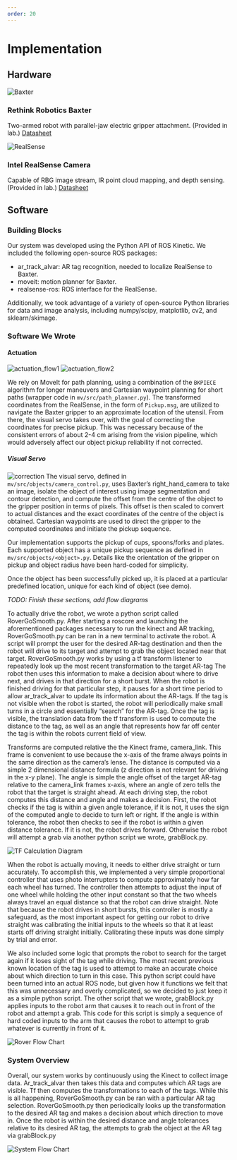 ```yaml
---
order: 20
---
```


# Implementation

## Hardware
![Baxter](/assets/images/baxter.jpg)

### Rethink Robotics Baxter

Two-armed robot with parallel-jaw electric gripper attachment. (Provided in lab.)
[Datasheet](https://www.allied-automation.com/wp-content/uploads/2015/02/Baxter_datasheet_5.13.pdf)

![RealSense](/assets/images/realsense.jpg)
### Intel RealSense Camera

Capable of RBG image stream, IR point cloud mapping, and depth sensing. (Provided in lab.)
[Datasheet](https://www.intel.com/content/dam/support/us/en/documents/emerging-technologies/intel-realsense-technology/Intel-RealSense-D400-Series-Datasheet.pdf)

## Software

### Building Blocks

Our system was developed using the Python API of ROS Kinetic. We included the following open-source ROS packages: 
* ar_track_alvar: AR tag recognition, needed to localize RealSense to Baxter.
* moveit: motion planner for Baxter.
* realsense-ros: ROS interface for the RealSense.

Additionally, we took advantage of a variety of open-source Python libraries for data and image analysis, including numpy/scipy, matplotlib, cv2, and sklearn/skimage.

### Software We Wrote

#### Actuation
![actuation_flow1](/assets/charts/actuation_flow1.png)
![actuation_flow2](/assets/charts/actuation_flow2.png)

We rely on MoveIt for path planning, using a combination of the `BKPIECE` algorithm for longer maneuvers and Cartesian waypoint planning for short paths (wrapper code in `mv/src/path_planner.py`). The transformed coordinates from the RealSense, in the form of `Pickup.msg`, are utilized to navigate the Baxter gripper to an approximate location of the utensil. From there, the visual servo takes over, with the goal of correcting the coordinates for precise pickup. This was necessary because of the consistent errors of about 2-4 cm arising from the vision pipeline, which would adversely affect our object pickup reliability if not corrected.

##### Visual Servo
![correction](/assets/wrist_vision/correction.png)
The visual servo, defined in `mv/src/objects/camera_control.py`, uses Baxter’s right_hand_camera to take an image, isolate the object of interest using image segmentation and contour detection, and compute the offset from the centre of the object to the gripper position in terms of pixels. This offset is then scaled to convert to actual distances and the exact coordinates of the centre of the object is obtained. Cartesian waypoints are used to direct the gripper to the computed coordinates and initiate the pickup sequence.


Our implementation supports the pickup of cups, spoons/forks and plates. Each supported object has a unique pickup sequence as defined in `mv/src/objects/<object>.py`. Details like the orientation of the gripper on pickup and object radius have been hard-coded for simplicity.

Once the object has been successfully picked up, it is placed at a particular predefined location, unique for each kind of object (see demo).


*TODO: Finish these sections, add flow diagrams*


To actually drive the robot, we wrote a python script called RoverGoSmooth.py. After starting a roscore and launching the aforementioned packages necessary to run the kinect and AR tracking, RoverGoSmooth.py can be ran in a new terminal to activate the robot. A script will prompt the user for the desired AR-tag destination and then the robot will drive to its target and attempt to grab the object located near that target. RoverGoSmooth.py works by using a tf transform listener to repeatedly look up the most recent transformation to the target AR-tag The robot then uses this information to make a decision about where to drive next, and drives in that direction for a short burst. When the robot is finished driving for that particular step, it pauses for a short time period to allow ar_track_alvar to update its information about the AR-tags. If the tag is not visible when the robot is started, the robot will periodically make small turns in a circle and essentially “search” for the AR-tag. Once the tag is visible, the translation data from the tf transform is used to compute the distance to the tag, as well as an angle that represents how far off center the tag is within the robots current field of view.

Transforms are computed relative the the Kinect frame, camera_link. This frame is convenient to use because the x-axis of the frame always points in the same direction as the camera’s lense. The distance is computed via a simple 2 dimensional distance formula (z direction is not relevant for driving in the x-y plane). The angle is simple the angle offset of the target AR-tag relative to the camera_link frames x-axis, where an angle of zero tells the robot that the target is straight ahead. At each driving step, the robot computes this distance and angle and makes a decision. First, the robot checks if the tag is within a given angle tolerance, if it is not, it uses the sign of the computed angle to decide to turn left or right. If the angle is within tolerance, the robot then checks to see if the robot is within a given distance tolerance. If it is not, the robot drives forward. Otherwise the robot will attempt a grab via another python script we wrote, grabBlock.py.

![TF Calculation Diagram](/assets/robot_images/rover_tf_calculation_diagram.jpg)

When the robot is actually moving, it needs to either drive straight or turn accurately. To accomplish this, we implemented a very simple proportional controller that uses photo interrupters to compute approximately how far each wheel has turned. The controller then attempts to adjust the input of one wheel while holding the other input constant so that the two wheels always travel an equal distance so that the robot can drive straight. Note that because the robot drives in short bursts, this controller is mostly a safeguard, as the most important aspect for getting our robot to drive straight was calibrating the initial inputs to the wheels so that it at least starts off driving straight initially. Calibrating these inputs was done simply by trial and error.

We also included some logic that prompts the robot to search for the target again if it loses sight of the tag while driving. The most recent previous known location of the tag is used to attempt to make an accurate choice about which direction to turn in this case. This python script could have been turned into an actual ROS node, but given how it functions we felt that this was unnecessary and overly complicated, so we decided to just keep it as a simple python script. The other script that we wrote, grabBlock.py applies inputs to the robot arm that causes it to reach out in front of the robot and attempt a grab. This code for this script is simply a sequence of hard coded inputs to the arm that causes the robot to attempt to grab whatever is currently in front of it.

![Rover Flow Chart](/assets/robot_images/rover_flow_chart.jpg)

### System Overview

Overall, our system works by continuously using the Kinect to collect image data. Ar_track_alvar then takes this data and computes which AR tags are visible. Tf then computes the transformations to each of the tags. While this is all happening, RoverGoSmooth.py can be ran with a particular AR tag selection. RoverGoSmooth.py then periodically looks up the transformation to the desired AR tag and makes a decision about which direction to move in. Once the robot is within the desired distance and angle tolerances relative to its desired AR tag, the attempts to grab the object at the AR tag via grabBlock.py

![System Flow Chart](/assets/robot_images/system_flow_chart.jpg)

